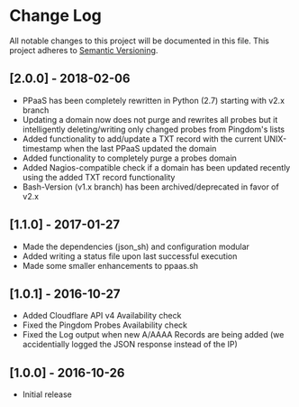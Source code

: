 # Change Log
All notable changes to this project will be documented in this file.
This project adheres to [Semantic Versioning](http://semver.org/).

## [2.0.0] - 2018-02-06
- PPaaS has been completely rewritten in Python (2.7) starting with v2.x branch
- Updating a domain now does not purge and rewrites all probes but it intelligently deleting/writing only changed probes from Pingdom's lists
- Added functionality to add/update a TXT record with the current UNIX-timestamp when the last PPaaS updated the domain
- Added functionality to completely purge a probes domain
- Added Nagios-compatible check if a domain has been updated recently using the added TXT record functionality
- Bash-Version (v1.x branch) has been archived/deprecated in favor of v2.x

## [1.1.0] - 2017-01-27
- Made the dependencies (json_sh) and configuration modular
- Added writing a status file upon last successful execution
- Made some smaller enhancements to ppaas.sh

## [1.0.1] - 2016-10-27
- Added Cloudflare API v4 Availability check
- Fixed the Pingdom Probes Availability check
- Fixed the Log output when new A/AAAA Records are being added (we accidentially logged the JSON response instead of the IP)

## [1.0.0] - 2016-10-26
- Initial release
